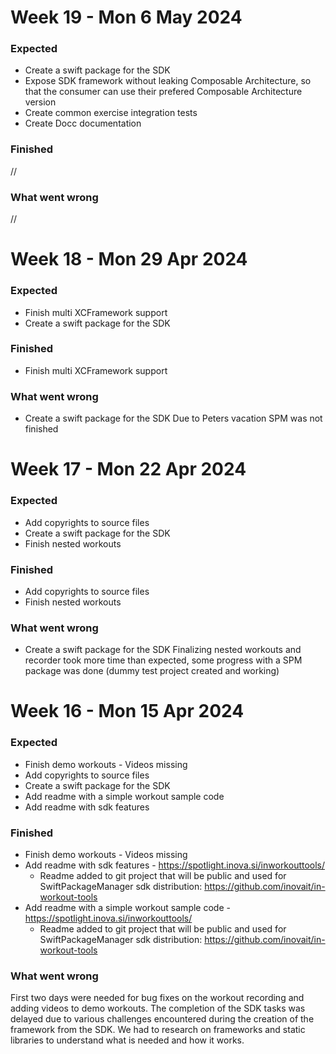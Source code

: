 # Week 19 - Mon 6 May 2024
### Expected
- Create a swift package for the SDK
- Expose SDK framework without leaking Composable Architecture, so that the consumer can use their prefered Composable Architecture version
- Create common exercise integration tests
- Create Docc documentation

### Finished
//

### What went wrong
//

# Week 18 - Mon 29 Apr 2024
### Expected
- Finish multi XCFramework support
- Create a swift package for the SDK

### Finished
- Finish multi XCFramework support

### What went wrong
- Create a swift package for the SDK
Due to Peters vacation SPM was not finished

# Week 17 - Mon 22 Apr 2024

### Expected
- Add copyrights to source files
- Create a swift package for the SDK
- Finish nested workouts

### Finished
- Add copyrights to source files
- Finish nested workouts

### What went wrong
- Create a swift package for the SDK
Finalizing nested workouts and recorder took more time than expected, some progress with a SPM package was done (dummy test project created and working)

# Week 16 - Mon 15 Apr 2024

### Expected
- Finish demo workouts - Videos missing
- Add copyrights to source files
- Create a swift package for the SDK
- Add readme with a simple workout sample code
- Add readme with sdk features

### Finished
- Finish demo workouts - Videos missing
- Add readme with sdk features - https://spotlight.inova.si/inworkouttools/
  - Readme added to git project that will be public and used for SwiftPackageManager sdk distribution: https://github.com/inovait/in-workout-tools
- Add readme with a simple workout sample code - https://spotlight.inova.si/inworkouttools/
  - Readme added to git project that will be public and used for SwiftPackageManager sdk distribution: https://github.com/inovait/in-workout-tools

### What went wrong
First two days were needed for bug fixes on the workout recording and adding videos to demo workouts.
The completion of the SDK tasks was delayed due to various challenges encountered during the creation of the framework from the SDK. We had to research on frameworks and static libraries to understand what is needed and how it works. 
